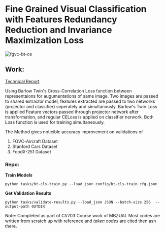 # Fine Grained Visual Classification with Features Redundancy Reduction and Invariance Maximization Loss

![fgvc-bt-ce](https://github.com/JosephGeoBenjamin/FGVC_with-Barlow-Twins-Loss/releases/download/doc-1/fgvc-withBTloss.png)

## Work:

[Technical Report](https://github.com/JosephGeoBenjamin/FGVC_with-Barlow-Twins-Loss/releases/download/doc-1/FGVC-TechReport-CV703-MBZUAI.pdf)

Using Barlow Twin's Cross-Correlation Loss function between representaions for
augumentations of same image. Two images are passed to shared extractor model,
features extracted are passed to two networks (projector and classifier)
seperately and simultanously. Barlow's Twin Loss is applied Feature vectors
passed through projector network after transformation, and regular CELoss
is applied on classifier nerwork. Both Loss function is used for training
simultaneously.

The Method gives noticible accuracy improvement on validations of
1. FGVC-Aircraft Dataset
2. Stanford Cars Dataset
3. FoodX-251 Dataset


### Repo:

**Train Models**

```
python tasks/bt-cls-train.py --load_json config/bt-cls-train_cfg.json
```

**Get Validation Results**
```
python tasks/validate-results.py --load_json JSON --batch-size 256  --output-path OUTDIR
```


Note: Completed as part of CV703 Course work of MBZUAI.
Most codes are written from scratch up with reference and *taken codes* are cited then asn there.